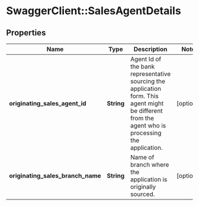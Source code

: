 # SwaggerClient::SalesAgentDetails

## Properties
Name | Type | Description | Notes
------------ | ------------- | ------------- | -------------
**originating_sales_agent_id** | **String** | Agent Id of the bank representative sourcing the application form. This agent might be different from the agent who is processing the application. | [optional] 
**originating_sales_branch_name** | **String** | Name of branch where the application is originally sourced. | [optional] 

